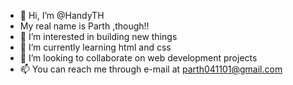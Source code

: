 - 👋 Hi, I’m @HandyTH
- My real name is Parth ,though!!
- 👀 I’m interested in building new things
- 🌱 I’m currently learning html and css
- 💞️ I’m looking to collaborate on web development projects
- 📫 You can reach me through e-mail at parth041101@gmail.com

<!---
HandyTH/HandyTH is a ✨ special ✨ repository because its `README.md` (this file) appears on your GitHub profile.
You can click the Preview link to take a look at your changes.
--->
